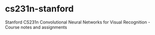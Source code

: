 # cs231n-stanford
Stanford CS231n Convolutional Neural Networks for Visual Recognition - Course notes and assignments
